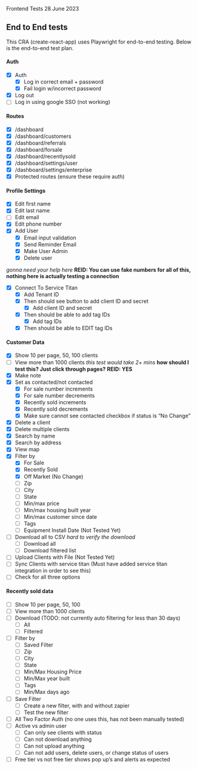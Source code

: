 Frontend Tests 28 June 2023

## End to End tests
 
 This CRA (create-react-app) uses Playwright for end-to-end testing.  Below is the end-to-end test plan.

#### Auth

- [x] Auth
  - [x] Log in correct email + password
  - [x] Fail login w/incorrect password 
- [x] Log out
- [ ] Log in using google SSO (not working)

#### Routes
- [x] /dashboard
- [x] /dashboard/customers
- [x] /dashboard/referrals
- [x] /dashboard/forsale
- [x] /dashboard/recentlysold
- [x] /dashboard/settings/user
- [x] /dashboard/settings/enterprise
- [x] Protected routes (ensure these require auth)

#### Profile Settings

- [x] Edit first name
- [x] Edit last name
- [ ] Edit email
- [x] Edit phone number
- [x] Add User
  - [x] Email input validation
  - [x] Send Reminder Email
  - [x] Make User Admin
  - [x] Delete user

*gonna need your help here*
**REID: You can use fake numbers for all of this, nothing here is actually testing a connection**
- [x] Connect To Service Titan
  - [x] Add Tenant ID
  - [x] Then should see button to add client ID and secret
    - [x] Add client ID and secret
  - [x] Then should be able to add tag IDs
    - [x] Add tag IDs
  - [x] Then should be able to EDIT tag IDs

#### Customer Data

- [x] Show 10 per page, 50, 100 clients
- [ ] View more than 1000 clients  *this test would take 2+ mins*
**how should I test this?  Just click through pages?** 
**REID: YES**
- [x] Make note
- [x] Set as contacted/not contacted
  - [x] For sale number increments
  - [x] For sale number decrements
  - [x] Recently sold increments
  - [x] Recently sold decrements
  - [x] Make sure cannot see contacted checkbox if status is “No Change”
- [x] Delete a client
- [x] Delete multiple clients
- [x] Search by name
- [x] Search by address
- [x] View map
- [x] Filter by
  - [x] For Sale
  - [x] Recently Sold
  - [x] Off Market (No Change)
  - [ ] Zip
  - [ ] City
  - [ ] State
  - [ ] Min/max price
  - [ ] Min/max housing built year
  - [ ] Min/max customer since date
  - [ ] Tags
  - [ ] Equipment Install Date (Not Tested Yet)
- [ ] Download all to CSV *hard to verify the download*
  - [ ] Download all
  - [ ] Download filtered list
- [ ] Upload Clients with File (Not Tested Yet)
- [ ] Sync Clients with service titan (Must have added service titan integration in order to see this)
- [ ] Check for all three options

#### Recently sold data
- [ ] Show 10 per page, 50, 100
- [ ] View more than 1000 clients
- [ ] Download (TODO: not currently auto filtering for less than 30 days)
  - [ ] All
  - [ ] Filtered
- [ ] Filter by
  - [ ] Saved Filter
  - [ ] Zip
  - [ ] City
  - [ ] State
  - [ ] Min/Max Housing Price
  - [ ] Min/Max year built
  - [ ] Tags
  - [ ] Min/Max days ago
- [ ] Save Filter
  - [ ] Create a new filter, with and without zapier
  - [ ] Test the new filter
- [ ] All Two Factor Auth (no one uses this, has not been manually tested)
- [ ] Active vs admin user
  - [ ] Can only see clients with status
  - [ ] Can not download anything
  - [ ] Can not upload anything
  - [ ] Can not add users, delete users, or change status of users
- [ ] Free tier vs not free tier shows pop up’s and alerts as expected
